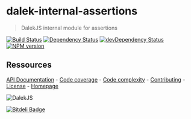 dalek-internal-assertions
=========================

> DalekJS internal module for assertions

[![Build Status](https://travis-ci.org/dalekjs/dalek-internal-assertions.png)](https://travis-ci.org/dalekjs/dalek-internal-assertions)
[![Dependency Status](https://david-dm.org/dalekjs/dalek-internal-assertions.png)](https://david-dm.org/dalekjs/dalek-internal-assertions)
[![devDependency Status](https://david-dm.org/dalekjs/dalek-internal-assertions/dev-status.png)](https://david-dm.org/dalekjs/dalek-internal-assertions#info=devDependencies)
[![NPM version](https://badge.fury.io/js/dalek-internal-assertions.png)](http://badge.fury.io/js/dalek-internal-assertions)

## Ressources

[API Documentation](https://raw.github.com/dalekjs/dalekjs.com/master/img/logo.jpg) -
[Code coverage](https://raw.github.com/dalekjs/dalekjs.com/master/img/logo.jpg) -
[Code complexity](https://raw.github.com/dalekjs/dalekjs.com/master/img/logo.jpg) -
[Contributing](https://raw.github.com/dalekjs/dalekjs.com/master/img/logo.jpg) -
[License](https://raw.github.com/dalekjs/dalekjs.com/master/img/logo.jpg) -
[Homepage](https://raw.github.com/dalekjs/dalekjs.com/master/img/logo.jpg)

![DalekJS](https://raw.github.com/dalekjs/dalekjs.com/master/img/logo.jpg)


[![Bitdeli Badge](https://d2weczhvl823v0.cloudfront.net/dalekjs/dalek-internal-assertions/trend.png)](https://bitdeli.com/free "Bitdeli Badge")

